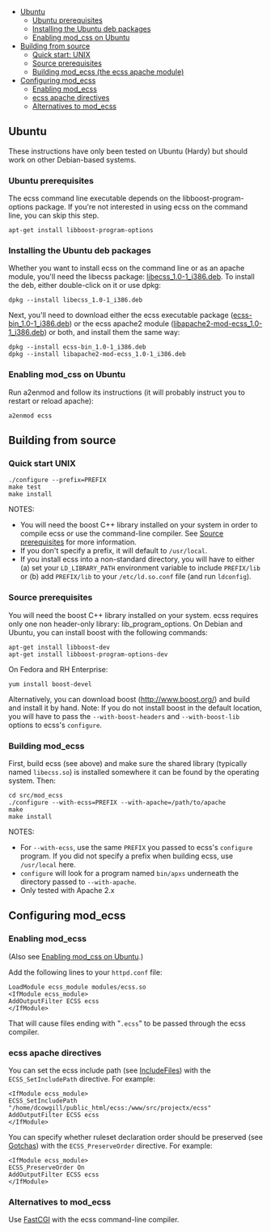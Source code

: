   * [Ubuntu](#ubuntu)
    * [Ubuntu prerequisites](#ubuntu-prerequisites)
    * [Installing the Ubuntu deb packages](#installing-the-ubuntu-deb-packages)
    * [Enabling mod_css on Ubuntu](#enabling-mod_css-on-ubuntu)
  * [Building from source](#building-from-source)
    * [Quick start: UNIX](#quick-start-unix)
    * [Source prerequisites](#source-prerequisites)
    * [Building mod_ecss (the ecss apache module)](#building-mod_ecss)
  * [Configuring mod_ecss](#configuring-mod_ecss)
    * [Enabling mod_ecss](#enabling-mod_ecss)
    * [ecss apache directives](#ecss-apache-directives)
    * [Alternatives to mod_ecss](#alternatives-to-mod_ecss)

## Ubuntu

These instructions have only been tested on Ubuntu (Hardy) but should work on other Debian-based systems.

### Ubuntu prerequisites

The ecss command line executable depends on the libboost-program-options package. If you're not interested in using ecss on the command line, you can skip this step.

```
apt-get install libboost-program-options
```

### Installing the Ubuntu deb packages

Whether you want to install ecss on the command line or as an apache module, you'll need the libecss package: [libecss_1.0-1_i386.deb](/dossy/cci-ecss/blob/code_google_com/libecss_1.0-1_i386.deb). To install the deb, either double-click on it or use dpkg:

```
dpkg --install libecss_1.0-1_i386.deb
```

Next, you'll need to download either the ecss executable package ([ecss-bin_1.0-1_i386.deb](/dossy/cci-ecss/blob/code_google_com/ecss-bin_1.0-1_i386.deb)) or the ecss apache2 module ([libapache2-mod-ecss_1.0-1_i386.deb](/dossy/cci-ecss/blob/code_google_com/libapache2-mod-ecss_1.0-1_i386.deb)) or both, and install them the same way:

```
dpkg --install ecss-bin_1.0-1_i386.deb
dpkg --install libapache2-mod-ecss_1.0-1_i386.deb
```

### Enabling mod_css on Ubuntu

Run a2enmod and follow its instructions (it will probably instruct you to restart or reload apache):

```
a2enmod ecss
```

## Building from source

### Quick start UNIX

```
./configure --prefix=PREFIX
make test
make install
```

NOTES:
  * You will need the boost C++ library installed on your system in order to compile ecss or use the command-line compiler. See [Source prerequisites](#source-prerequisites) for more information.
  * If you don't specify a prefix, it will default to `/usr/local`.
  * If you install ecss into a non-standard directory, you will have to either (a) set your `LD_LIBRARY_PATH` environment variable to include `PREFIX/lib` or (b) add `PREFIX/lib` to your `/etc/ld.so.conf` file (and run `ldconfig`).

### Source prerequisites

You will need the boost C++ library installed on your system. ecss requires only one non header-only library: lib_program_options. On Debian and Ubuntu, you can install boost with the following commands:

```
apt-get install libboost-dev
apt-get install libboost-program-options-dev
```

On Fedora and RH Enterprise:

```
yum install boost-devel
```

Alternatively, you can download boost (http://www.boost.org/) and build and install it by hand. Note: If you do not install boost in the default location, you will have to pass the `--with-boost-headers` and `--with-boost-lib` options to ecss's `configure`.

### Building mod_ecss

First, build ecss (see above) and make sure the shared library (typically named `libecss.so`) is installed somewhere it can be found by the operating system. Then:

```
cd src/mod_ecss
./configure --with-ecss=PREFIX --with-apache=/path/to/apache
make
make install
```

NOTES:
  * For `--with-ecss`, use the same `PREFIX` you passed to ecss's `configure` program. If you did not specify a prefix when building ecss, use `/usr/local` here.
  * `configure` will look for a program named `bin/apxs` underneath the directory passed to `--with-apache`.
  * Only tested with Apache 2.x

## Configuring mod_ecss

### Enabling mod_ecss

(Also see [Enabling mod_css on Ubuntu](#enabling-mod_css-on-ubuntu).)

Add the following lines to your `httpd.conf` file:

```
LoadModule ecss_module modules/ecss.so
<IfModule ecss_module>
AddOutputFilter ECSS ecss
</IfModule>
```

That will cause files ending with "`.ecss`" to be passed through the ecss compiler.

### ecss apache directives

You can set the ecss include path (see [IncludeFiles](IncludeFiles.md)) with the `ECSS_SetIncludePath` directive. For example:

```
<IfModule ecss_module>
ECSS_SetIncludePath "/home/dcowgill/public_html/ecss:/www/src/projectx/ecss"
AddOutputFilter ECSS ecss
</IfModule>
```

You can specify whether ruleset declaration order should be preserved (see [Gotchas](Gotchas.md)) with the `ECSS_PreserveOrder` directive. For example:

```
<IfModule ecss_module>
ECSS_PreserveOrder On
AddOutputFilter ECSS ecss
</IfModule>
```

### Alternatives to mod_ecss

Use [FastCGI](http://www.fastcgi.com/) with the ecss command-line compiler.
